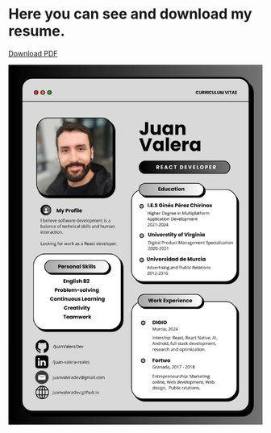 # Here you can see and download my resume.

[Download PDF](CV_JuanValera.pdf)

![CV_JuanValera.jpg](/assets/CV_JuanValera.jpg)
